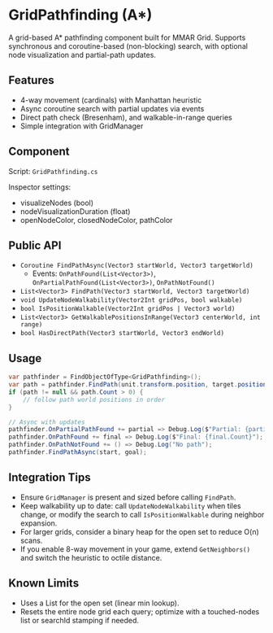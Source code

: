 # GridPathfinding (A\*)

A grid-based A\* pathfinding component built for MMAR Grid. Supports synchronous and coroutine-based (non-blocking) search, with optional node visualization and partial-path updates.

## Features

* 4-way movement (cardinals) with Manhattan heuristic
* Async coroutine search with partial updates via events
* Direct path check (Bresenham), and walkable-in-range queries
* Simple integration with GridManager

## Component

Script: `GridPathfinding.cs`

Inspector settings:

* visualizeNodes (bool)
* nodeVisualizationDuration (float)
* openNodeColor, closedNodeColor, pathColor

## Public API

* `Coroutine FindPathAsync(Vector3 startWorld, Vector3 targetWorld)`
  * Events: `OnPathFound(List<Vector3>)`, `OnPartialPathFound(List<Vector3>)`, `OnPathNotFound()`
* `List<Vector3> FindPath(Vector3 startWorld, Vector3 targetWorld)`
* `void UpdateNodeWalkability(Vector2Int gridPos, bool walkable)`
* `bool IsPositionWalkable(Vector2Int gridPos | Vector3 world)`
* `List<Vector3> GetWalkablePositionsInRange(Vector3 centerWorld, int range)`
* `bool HasDirectPath(Vector3 startWorld, Vector3 endWorld)`

## Usage

```csharp
var pathfinder = FindObjectOfType<GridPathfinding>();
var path = pathfinder.FindPath(unit.transform.position, target.position);
if (path != null && path.Count > 0) {
    // follow path world positions in order
}

// Async with updates
pathfinder.OnPartialPathFound += partial => Debug.Log($"Partial: {partial.Count}");
pathfinder.OnPathFound += final => Debug.Log($"Final: {final.Count}");
pathfinder.OnPathNotFound += () => Debug.Log("No path");
pathfinder.FindPathAsync(start, goal);
```

## Integration Tips

* Ensure `GridManager` is present and sized before calling `FindPath`.
* Keep walkability up to date: call `UpdateNodeWalkability` when tiles change, or modify the search to call `IsPositionWalkable` during neighbor expansion.
* For larger grids, consider a binary heap for the open set to reduce O(n) scans.
* If you enable 8-way movement in your game, extend `GetNeighbors()` and switch the heuristic to octile distance.

## Known Limits

* Uses a List for the open set (linear min lookup).
* Resets the entire node grid each query; optimize with a touched-nodes list or searchId stamping if needed.


